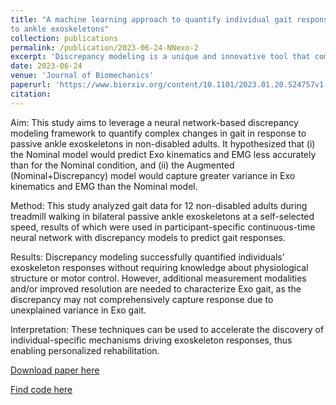 ```yaml
---
title: "A machine learning approach to quantify individual gait responses
to ankle exoskeletons"
collection: publications
permalink: /publication/2023-06-24-NNexo-2
excerpt: 'Discrepancy modeling is a unique and innovative tool that complements current biomechanical modeling approaches and may accelerate the discovery of individual-specific mechanisms driving responses to exoskeletons, other assistive devices, and clinical interventions.'
date: 2023-06-24
venue: 'Journal of Biomechanics'
paperurl: 'https://www.biorxiv.org/content/10.1101/2023.01.20.524757v1.full.pdf'
citation: 
---
```

Aim: This study aims to leverage a neural network-based discrepancy modeling framework to quantify complex changes in gait in response to passive ankle exoskeletons in non-disabled adults. It hypothesized that (i) the Nominal model would predict Exo kinematics and EMG less accurately than for the Nominal condition, and (ii) the Augmented (Nominal+Discrepancy) model would capture greater variance in Exo kinematics and EMG than the Nominal model.

Method: This study analyzed gait data for 12 non-disabled adults during treadmill walking in bilateral passive ankle exoskeletons at a self-selected speed, results of which were used in participant-specific continuous-time neural network with discrepancy models to predict gait responses.

Results: Discrepancy modeling successfully quantified individuals’ exoskeleton responses without requiring knowledge about physiological structure or motor control. However, additional measurement modalities and/or improved resolution are needed to characterize Exo gait, as the discrepancy may not comprehensively capture response due to unexplained variance in Exo gait.

Interpretation: These techniques can be used to accelerate the discovery of individual-specific mechanisms driving exoskeleton responses, thus enabling personalized rehabilitation.

[Download paper here](https://www.biorxiv.org/content/10.1101/2023.01.20.524757v1.full.pdf)

[Find code here](https://github.com/meganebers/pyshred)
